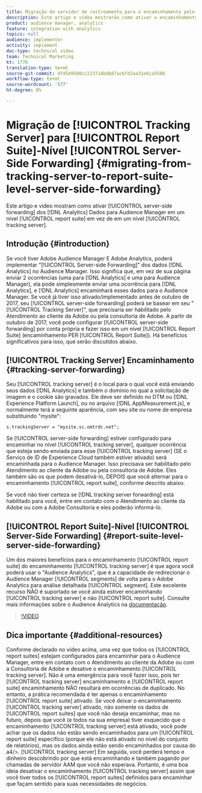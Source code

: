 ```yaml
---
title: Migração do servidor de rastreamento para o encaminhamento pelo lado do servidor no nível do conjunto de relatórios
description: Este artigo e vídeo mostrarão como ativar o encaminhamento dos dados do Analytics pelo lado do servidor para Audience Manager no nível de conjunto de relatórios em vez de no nível do servidor de rastreamento.
product: audience manager, analytics
feature: integration with analytics
topics: null
audience: implementer
activity: implement
doc-type: technical video
team: Technical Marketing
kt: 1776
translation-type: tm+mt
source-git-commit: dfd549508cc223714bdb07ac6fd2aa31e6ca5586
workflow-type: tm+mt
source-wordcount: '577'
ht-degree: 0%

---
```



# Migração de [!UICONTROL Tracking Server] para [!UICONTROL Report Suite]-Nível [!UICONTROL Server-Side Forwarding] {#migrating-from-tracking-server-to-report-suite-level-server-side-forwarding}

Este artigo e vídeo mostram como ativar [!UICONTROL server-side forwarding] dos [!DNL Analytics] Dados para Audience Manager em um nível [!UICONTROL report suite] em vez de em um nível [!UICONTROL tracking server].

## Introdução {#introduction}

Se você tiver Adobe Audience Manager E Adobe Analytics, poderá implementar &quot;[!UICONTROL Server-side Forwarding]&quot; dos dados [!DNL Analytics] no Audience Manager. Isso significa que, em vez de sua página enviar 2 ocorrências (uma para [!DNL Analytics] e uma para Audience Manager), ela pode simplesmente enviar uma ocorrência para [!DNL Analytics], e [!DNL Analytics] encaminhará esses dados para o Audience Manager. Se você já tiver isso ativado/implementado antes de outubro de 2017, seu [!UICONTROL server-side forwarding] poderá se basear em seu &quot;[!UICONTROL Tracking Server]&quot;, que precisaria ser habilitado pelo Atendimento ao cliente da Adobe ou pela consultoria de Adobe. A partir de outubro de 2017, você pode configurar [!UICONTROL server-side forwarding] por conta própria e fazer isso em um nível [!UICONTROL Report Suite] (encaminhamento PER [!UICONTROL Report Suite]). Há benefícios significativos para isso, que serão discutidos abaixo.

## [!UICONTROL Tracking Server] Encaminhamento  {#tracking-server-forwarding}

Seu [!UICONTROL tracking server] é o local para o qual você está enviando seus dados [!DNL Analytics] e também o domínio no qual a solicitação de imagem e o cookie são gravados. Ele deve ser definido no DTM ou [!DNL Experience Platform Launch], ou no arquivo [!DNL AppMeasurement.js], e normalmente terá a seguinte aparência, com seu site ou nome de empresa substituindo &quot;mysite&quot;:

`s.trackingServer = "mysite.sc.omtrdc.net";`

Se [!UICONTROL server-side forwarding] estiver configurado para encaminhar no nível [!UICONTROL tracking server], qualquer ocorrência que esteja sendo enviada para esse [!UICONTROL tracking server] (SE o Serviço de ID de Experience Cloud também estiver ativado) será encaminhada para o Audience Manager. Isso precisava ser habilitado pelo Atendimento ao cliente da Adobe ou pela consultoria de Adobe. Eles também são os que podem desativá-lo, DEPOIS que você alternar para o encaminhamento [!UICONTROL report suite], conforme descrito abaixo.

Se você não tiver certeza se [!DNL tracking server forwarding] está habilitado para você, entre em contato com o Atendimento ao cliente da Adobe ou com a Adobe Consultoria e eles poderão informá-lo.

## [!UICONTROL Report Suite]-Nível  [!UICONTROL Server-Side Forwarding] {#report-suite-level-server-side-forwarding}

Um dos maiores benefícios para o encaminhamento [!UICONTROL report suite] do encaminhamento [!UICONTROL tracking server] é que agora você poderá usar o &quot;Audience Analytics&quot;, que é a capacidade de redirecionar o Audience Manager [!UICONTROL segments] de volta para o Adobe Analytics para análise detalhada [!UICONTROL segment]. Este excelente recurso NÃO é suportado se você ainda estiver encaminhando [!UICONTROL tracking server] e não [!UICONTROL report suite]. Consulte mais informações sobre o Audience Analytics na [documentação](https://marketing.adobe.com/resources/help/en_US/analytics/audiences/).

>[!VIDEO](https://video.tv.adobe.com/v/23701/?quality=12)

## Dica importante {#additional-resources}

Conforme declarado no vídeo acima, uma vez que todos os [!UICONTROL report suites] estejam configurados para encaminhar para o Audience Manager, entre em contato com o Atendimento ao cliente da Adobe ou com a Consultoria de Adobe e desative o encaminhamento [!UICONTROL tracking server]. Não é uma emergência para você fazer isso, pois ter [!UICONTROL tracking server] encaminhamento e [!UICONTROL report suite] encaminhamento NÃO resultará em ocorrências de duplicado. No entanto, a prática recomendada é ter apenas o encaminhamento [!UICONTROL report suite] ativado. Se você deixar o encaminhamento [!UICONTROL tracking server] ativado, não somente os dados de [!UICONTROL report suites] que você não deseja encaminhar, mas no futuro, depois que você (e todos na sua empresa) tiver esquecido que o encaminhamento [!UICONTROL tracking server] está ativado, você pode achar que os dados não estão sendo encaminhados para um [!UICONTROL report suite] específico (porque ele não está ativado no nível do conjunto de relatórios), mas os dados ainda estão sendo encaminhados por causa do a4/>. [!UICONTROL tracking server] Em seguida, você perderá tempo e dinheiro descobrindo por que está encaminhando e também pagando por chamadas de servidor AAM que você não esperava. Portanto, é uma boa ideia desativar o encaminhamento [!UICONTROL tracking server] assim que você tiver todos os [!UICONTROL report suites] definidos para encaminhar que façam sentido para suas necessidades de negócios.
